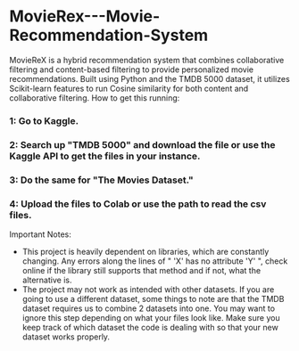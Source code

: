 # MovieRex---Movie-Recommendation-System
MovieReX is a hybrid recommendation system that combines collaborative filtering and content-based filtering to provide personalized movie recommendations. Built using Python and the TMDB 5000 dataset, it utilizes Scikit-learn features to run Cosine similarity for both content and collaborative filtering.
How to get this running:
### 1: Go to Kaggle. 
### 2: Search up "TMDB 5000" and download the file or use the Kaggle API to get the files in your instance.
### 3: Do the same for "The Movies Dataset."
### 4: Upload the files to Colab or use the path to read the csv files.

Important Notes:
- This project is heavily dependent on libraries, which are constantly changing. Any errors along the lines of " 'X' has no attribute 'Y' ", check online if the library still supports that method and if not, what the alternative is.
- The project may not work as intended with other datasets. If you are going to use a different dataset, some things to note are that the TMDB dataset requires us to combine 2 datasets into one. You may want to ignore this step depending on what your files look like. Make sure you keep track of which dataset the code is dealing with so that your new dataset works properly.
